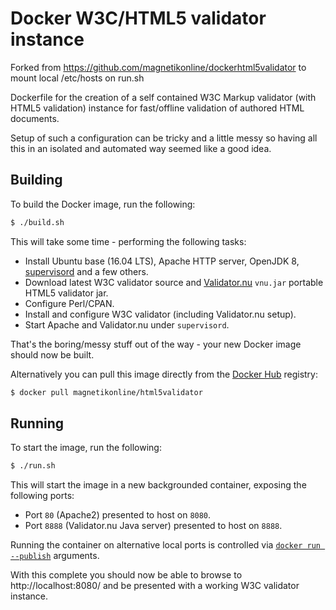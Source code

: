 # Docker W3C/HTML5 validator instance

Forked from https://github.com/magnetikonline/dockerhtml5validator to mount local /etc/hosts on run.sh

Dockerfile for the creation of a self contained W3C Markup validator (with HTML5 validation) instance for fast/offline validation of authored HTML documents.

Setup of such a configuration can be tricky and a little messy so having all this in an isolated and automated way seemed like a good idea.

## Building
To build the Docker image, run the following:

```sh
$ ./build.sh
```

This will take some time - performing the following tasks:
- Install Ubuntu base (16.04 LTS), Apache HTTP server, OpenJDK 8, [supervisord](http://supervisord.org/) and a few others.
- Download latest W3C validator source and [Validator.nu](http://validator.github.io/validator/) `vnu.jar` portable HTML5 validator jar.
- Configure Perl/CPAN.
- Install and configure W3C validator (including Validator.nu setup).
- Start Apache and Validator.nu under `supervisord`.

That's the boring/messy stuff out of the way - your new Docker image should now be built.

Alternatively you can pull this image directly from the [Docker Hub](https://hub.docker.com/r/magnetikonline/html5validator/) registry:

```sh
$ docker pull magnetikonline/html5validator
```

## Running
To start the image, run the following:

```sh
$ ./run.sh
```

This will start the image in a new backgrounded container, exposing the following ports:
- Port `80` (Apache2) presented to host on `8080`.
- Port `8888` (Validator.nu Java server) presented to host on `8888`.

Running the container on alternative local ports is controlled via [`docker run --publish`](run.sh#L5-L6) arguments.

With this complete you should now be able to browse to http://localhost:8080/ and be presented with a working W3C validator instance.

